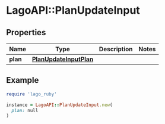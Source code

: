 # LagoAPI::PlanUpdateInput

## Properties

| Name | Type | Description | Notes |
| ---- | ---- | ----------- | ----- |
| **plan** | [**PlanUpdateInputPlan**](PlanUpdateInputPlan.md) |  |  |

## Example

```ruby
require 'lago_ruby'

instance = LagoAPI::PlanUpdateInput.new(
  plan: null
)
```

